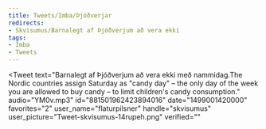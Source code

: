 ```yaml
---
title: Tweets/Imba/Þjóðverjar
redirects:
- Skvisumus/Barnalegt af Þjóðverjum að vera ekki
tags:
- Imba
- Tweets
---
```


<Tweet
text="Barnalegt af Þjóðverjum að vera ekki með nammidag.<note>The Nordic countries assign Saturday as "candy day" – the only day of the week you are allowed to buy candy – to limit children's candy consumption.</note>"
audio="YM0v.mp3"
id="881501962423894016"
date="1499001420000"
favorites="2"
user_name="flaturpilsner"
handle="skvisumus"
user_picture="Tweet-skvisumus-14rupeh.png"
verified=""
></Tweet>

